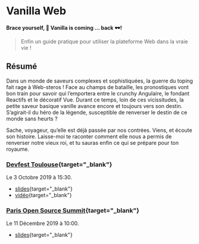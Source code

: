 # Vanilla Web

**Brace yourself, :icecream: Vanilla is coming … back :dark_sunglasses:!**

> Enfin un guide pratique pour utiliser la plateforme Web dans la vraie vie !

## Résumé

Dans un monde de saveurs complexes et sophistiquées, la guerre du toping fait rage à Web-steros ! Face au champs de bataille, les pronostiques vont bon train pour savoir qui l’emportera entre le crunchy Angulaire, le fondant Reactifs et le décoratif Vue. Durant ce temps, loin de ces vicissitudes, la petite saveur basique vanille avance encore et toujours vers son destin. S’agirait-il du héro de la légende, susceptible de renverser le destin de ce monde sans heurts ?

Sache, voyageur, qu’elle est déjà passée par nos contrées. Viens, et écoute son histoire. Laisse-moi te raconter comment elle nous a permis de renverser notre vieux roi, et tu sauras enfin ce qui se prépare pour ton royaume.

### [Devfest Toulouse](https://2019.devfesttoulouse.fr/sessions/brace_yourself__vanilla_is_coming__back__/){target="\_blank"}

Le 3 Octobre 2019 à 15:30.

- [slides](/slides/vanilla1/devfesttlse19/index.html){target="\_blank"}
- [vidéo](https://youtu.be/-d_Ka7OE4Xk){target="\_blank"}

### [Paris Open Source Summit](https://2019.opensourcesummit.paris/){target="\_blank"}

Le 11 Décembre 2019 à 10:00.

- [slides](/slides/vanilla1/poss19/index.html){target="\_blank"}
